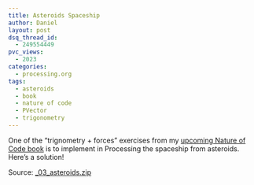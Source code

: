```yaml
---
title: Asteroids Spaceship
author: Daniel
layout: post
dsq_thread_id:
  - 249554449
pvc_views:
  - 2023
categories:
  - processing.org
tags:
  - asteroids
  - book
  - nature of code
  - PVector
  - trigonometry
---
```

<p>One of the &#8220;trignometry + forces&#8221; exercises from my <a href="">upcoming Nature of Code book</a> is to implement in Processing the spaceship from asteroids.   Here&#8217;s a solution!</p>
<p><script type="application/processing"></p>
<p>// Nature of Code 2011
// Daniel Shiffman
// Chapter 3: Asteroids exercise
// http://www.shiffman.net</p>
<p>// Mover object
Spaceship ship;</p>
<p>void setup() {
  size(435, 200);
  frameRate(60);
  smooth();
  ship = new Spaceship();
}</p>
<p>void draw() {
  background(50); </p>
<p>  // Update location
  ship.update();
  // Wrape edges
  ship.wrapEdges();
  // Draw ship
  ship.display();</p>
<p>  fill(255);
  textSize(14);
  text("arrow keys turn ship, press 'z' to thrust",10,height-5);</p>
<p>  // Turn or thrust the ship depending on what key is pressed
  if (keyPressed) {
    if (key == CODED &#038;&#038; keyCode == LEFT) {
      ship.turn(-0.03);
    } else if (key == CODED &#038;&#038; keyCode == RIGHT) {
      ship.turn(0.03);
    } else if (key == 'z') {
      ship.applyThrust(); 
    }
  }
}</p>
<p>// Nature of Code 2011
// Daniel Shiffman
// Chapter 3: Asteroids</p>
<p>class Spaceship { 
  // All of our regular motion stuff
  PVector location;
  PVector velocity;
  PVector acceleration;</p>
<p>  // Arbitrary damping to slow down ship
  float damping = 0.995;
  float topspeed = 6;</p>
<p>  // Variable for heading!
  float heading = 0;</p>
<p>  // Size
  float r = 16;</p>
<p>  // Are we thrusting (to color boosters)
  boolean thrust = false;</p>
<p>  Spaceship() {
    location = new PVector(width/2,height/2);
    velocity = new PVector();
    acceleration = new PVector();
  } </p>
<p>  // Standard Euler integration
  void update() { 
    velocity.add(acceleration);
    velocity.mult(damping);
    velocity.limit(topspeed);
    location.add(velocity);
    acceleration.mult(0);
  }</p>
<p>  // Newton's law: F = M * A
  void applyForce(PVector force) {
    PVector f = force.get();
    //f.div(mass); // ignoring mass right now
    acceleration.add(f);
  }</p>
<p>  // Turn changes angle
  void turn(float a) {
    heading += a;
  }</p>
<p>  // Apply a thrust force
  void applyThrust() {
    // Offset the angle since we drew the ship vertically
    float angle = heading - PI/2;
    // Polar to cartesian for force vector!
    PVector force = new PVector(cos(angle),sin(angle));
    force.mult(0.1);
    applyForce(force); 
    // To draw booster
    thrust = true;
  }</p>
<p>  void wrapEdges() {
    float buffer = r*2;
    if (location.x > width +  buffer) location.x = -buffer;
    else if (location.x < -buffer) location.x = width+buffer;
    if (location.y > height + buffer) location.y = -buffer;
    else if (location.y < -buffer) location.y = height+buffer;
  }</p>
<p>  // Draw the ship
  void display() { 
    stroke(255);
    pushMatrix();
    translate(location.x,location.y+r);
    rotate(heading);
    fill(100);
    if (thrust) fill(255,0,0);
    // Booster rockets
    rect(-r/2,r,r/3,r/2);
    rect(r/2,r,r/3,r/2);
    fill(100);
    // A triangle
    beginShape();
    vertex(-r,r);
    vertex(0,-r);
    vertex(r,r);
    endShape(CLOSE);
    rectMode(CENTER);
    popMatrix();</p>
<p>    thrust = false;
  }
}
</script></p>
<p>Source: <a href="http://www.shiffman.net/itp/classes/nature/week04_s11/_03_asteroids.zip">_03_asteroids.zip</a></script></p>
